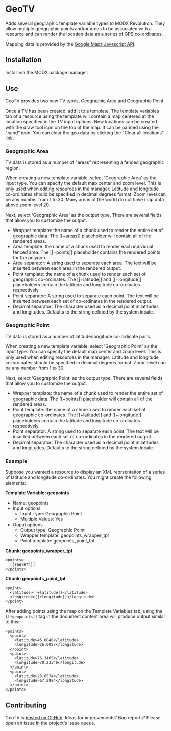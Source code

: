 GeoTV
=====

Adds several geographic template variable types to MODX Revolution. They allow
multiple geographic points and/or areas to be associated with a resource and can
render the location data as a series of GPS co-ordinates.

Mapping data is provided by the [Google Maps Javascript API][1].

Installation
------------

Install via the MODX package manager.

Use
---

GeoTV provides two new TV types, Geographic Area and Geographic Point.

Once a TV has been created, add it to a template. The template variables tab
of a resource using the template will contain a map centered at the location
specified in the TV input options. New locations can be created with the draw
tool icon on the top of the map. It can be panned using the "hand" icon. You can
clear the geo data by clicking the "Clear all locations" link.

### Geographic Area

TV data is stored as a number of "areas" representing a fenced geographic
region.

When creating a new template variable, select 'Geographic Area' as the input
type. You can specify the default map center and zoom level. This is only used
when editing resources in the manager. Latitude and longitude co-ordinates
should be specified in decimal degrees format. Zoom level can be any number from
1 to 30. Many areas of the world do not have map data above zoom level 20.

Next, select 'Geographic Area' as the output type. There are several fields that
allow you to customize the output.

  * Wrapper template: the name of a chunk used to render the entire set of
    geographic data. The [[+areas]] placeholder will contain all of the rendered
    areas.
  * Area template: the name of a chunk used to render each individual fenced
    area. The [[+points]] placeholder contains the rendered points for the
    polygon.
  * Area separator: A string used to separate each area. The text will be
    inserted between each area in the rendered output.
  * Point template: the name of a chunk used to render each set of geographic
    co-ordinates. The [[+latitude]] and [[+longitude]] placeholders contain the
    latitude and longitude co-ordinates respectively.
  * Point separator: A string used to separate each point. The text will be
    inserted between each set of co-ordinates in the rendered output.
  * Decimal separator: The character used as a decimal point in latitudes and
    longitudes. Defaults to the string defined by the system locale.

### Geographic Point

TV data is stored as a number of latitude/longitude co-ordinate pairs.

When creating a new template variable, select 'Geographic Point' as the input
type. You can specify the default map center and zoom level. This is only used
when editing resources in the manager. Latitude and longitude co-ordinates
should be specified in decimal degrees format. Zoom level can be any number from
1 to 30.

Next, select 'Geographic Point' as the output type. There are several fields
that allow you to customize the output.

  * Wrapper template: the name of a chunk used to render the entire set of
    geographic data. The [[+points]] placeholder will contain all of the rendered
    areas.
  * Point template: the name of a chunk used to render each set of geographic
    co-ordinates. The [[+latitude]] and [[+longitude]] placeholders contain the
    latitude and longitude co-ordinates respectively.
  * Point separator: A string used to separate each point. The text will be
    inserted between each set of co-ordinates in the rendered output.
  * Decimal separator: The character used as a decimal point in latitudes and
    longitudes. Defaults to the string defined by the system locale.

### Example

Suppose you wanted a resource to display an XML reprsentation of a series of
latitude and longitude co-ordinates. You might create the following elements:

**Template Variable: geopoints**

  * Name: geopoints
  * Input options
    * Input Type: Geographic Point
    * Multiple Values: Yes
  * Ouput options
    * Output type: Geographic Point
    * Wrapper template: geopoints\_wrapper\_tpl
    * Point template: geopoints\_point\_tpl

**Chunk: geopoints\_wrapper\_tpl**

    <points>
      [[+points]]
    </points>

**Chunk: geopoints\_point\_tpl**

    <point>
      <latitude>[[+latitude]]</latitude>
      <longitude>[[+longitude]]</longitude>
    </point>

After adding points using the map on the Template Variables tab, using the
`[[*geopoints]]` tag in the document content area will produce output similar to
this:

    <points>
      <point>
        <latitude>45.0040</latitude>
        <longitude>26.0027</longitude>
      </point>
      <point>
        <latitude>76.3465</latitude>
        <longitude>78.23546</longitude>
      </point>
      <point>
        <latitude>23.6574</latitude>
        <longitude>67.2984</longitude>
      </point>
    </points>

Contributing
------------

GeoTV is [hosted on GitHub][2]. Ideas for improvements? Bug reports? Please open
an issue in the project's issue queue.


[1]: https://developers.google.com/maps/documentation/javascript/
[2]: https://github.com/electrickite/geotv
